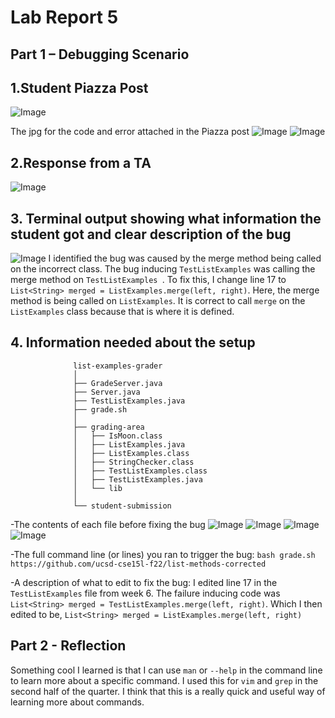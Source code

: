 # Lab Report 5
## Part 1 – Debugging Scenario


## 1.Student Piazza Post 
![Image](studentpiazzaa.jpg)


The jpg for the code and error  attached in the Piazza post
![Image](studenterrorcode.jpg)
![Image](studenterror.jpg)




## 2.Response from a TA 
![Image](piazza.jpg)

## 3.  Terminal output showing what information the student got and clear description of the bug
![Image](fixbug.jpg)
I identified the bug was caused by the merge method being called on the incorrect class. The bug inducing `TestListExamples` was  calling the merge method on `TestListExamples `. To fix this, I change line 17 to `List<String> merged = ListExamples.merge(left, right)`. Here, the merge method is being called on `ListExamples`. It is correct to call `merge` on the `ListExamples` class because that is where it is defined. 


## 4. Information needed about the setup

```
              list-examples-grader
              │
              ├── GradeServer.java
              ├── Server.java
              ├── TestListExamples.java
              ├── grade.sh
              │
              ├── grading-area
              │   ├── IsMoon.class
              │   ├── ListExamples.java
              │   ├── ListExamples.class
              │   ├── StringChecker.class
              │   ├── TestListExamples.class
              │   ├── TestListExamples.java
              │   └── lib
              │
              └── student-submission
```

-The contents of each file before fixing the bug
![Image](testlist.jpg)
![Image](list-examples-grader.jpg)
![Image](Server.jpg)
![Image](ListExamples.jpg)




-The full command line (or lines) you ran to trigger the bug: `bash grade.sh https://github.com/ucsd-cse15l-f22/list-methods-corrected`

-A description of what to edit to fix the bug: I edited line 17 in the `TestListExamples`  file from week 6. The failure inducing code was `List<String> merged = TestListExamples.merge(left, right)`. Which I then edited to be, `List<String> merged = ListExamples.merge(left, right)`

## Part 2 - Reflection 
Something cool I learned is that I can use `man` or `--help` in the command line to learn more about a specific command. I used this for `vim` and `grep` in the second half of the quarter. I think that this is a really quick and useful way of learning more about commands. 
